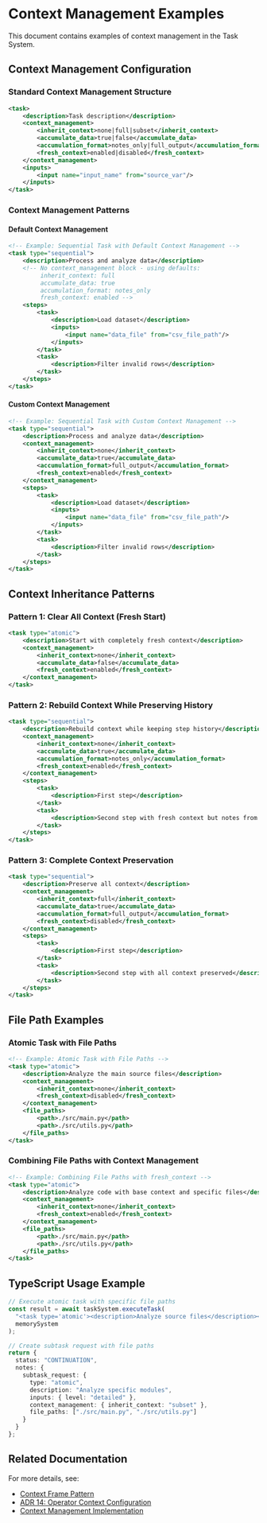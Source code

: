 # Context Management Examples
    
This document contains examples of context management in the Task System.
    
## Context Management Configuration
    
### Standard Context Management Structure
    
```xml
<task>
    <description>Task description</description>
    <context_management>
        <inherit_context>none|full|subset</inherit_context>
        <accumulate_data>true|false</accumulate_data>
        <accumulation_format>notes_only|full_output</accumulation_format>
        <fresh_context>enabled|disabled</fresh_context>
    </context_management>
    <inputs>
        <input name="input_name" from="source_var"/>
    </inputs>
</task>
```
    
### Context Management Patterns
    
#### Default Context Management
    
```xml
<!-- Example: Sequential Task with Default Context Management -->
<task type="sequential">
    <description>Process and analyze data</description>
    <!-- No context_management block - using defaults:
         inherit_context: full
         accumulate_data: true
         accumulation_format: notes_only
         fresh_context: enabled -->
    <steps>
        <task>
            <description>Load dataset</description>
            <inputs>
                <input name="data_file" from="csv_file_path"/>
            </inputs>
        </task>
        <task>
            <description>Filter invalid rows</description>
        </task>
    </steps>
</task>
```
    
#### Custom Context Management
    
```xml
<!-- Example: Sequential Task with Custom Context Management -->
<task type="sequential">
    <description>Process and analyze data</description>
    <context_management>
        <inherit_context>none</inherit_context>
        <accumulate_data>true</accumulate_data>
        <accumulation_format>full_output</accumulation_format>
        <fresh_context>enabled</fresh_context>
    </context_management>
    <steps>
        <task>
            <description>Load dataset</description>
            <inputs>
                <input name="data_file" from="csv_file_path"/>
            </inputs>
        </task>
        <task>
            <description>Filter invalid rows</description>
        </task>
    </steps>
</task>
```
    
## Context Inheritance Patterns
    
### Pattern 1: Clear All Context (Fresh Start)
    
```xml
<task type="atomic">
    <description>Start with completely fresh context</description>
    <context_management>
        <inherit_context>none</inherit_context>
        <accumulate_data>false</accumulate_data>
        <fresh_context>enabled</fresh_context>
    </context_management>
</task>
```
    
### Pattern 2: Rebuild Context While Preserving History
    
```xml
<task type="sequential">
    <description>Rebuild context while keeping step history</description>
    <context_management>
        <inherit_context>none</inherit_context>
        <accumulate_data>true</accumulate_data>
        <accumulation_format>notes_only</accumulation_format>
        <fresh_context>enabled</fresh_context>
    </context_management>
    <steps>
        <task>
            <description>First step</description>
        </task>
        <task>
            <description>Second step with fresh context but notes from first step</description>
        </task>
    </steps>
</task>
```
    
### Pattern 3: Complete Context Preservation
    
```xml
<task type="sequential">
    <description>Preserve all context</description>
    <context_management>
        <inherit_context>full</inherit_context>
        <accumulate_data>true</accumulate_data>
        <accumulation_format>full_output</accumulation_format>
        <fresh_context>disabled</fresh_context>
    </context_management>
    <steps>
        <task>
            <description>First step</description>
        </task>
        <task>
            <description>Second step with all context preserved</description>
        </task>
    </steps>
</task>
```
    
## File Path Examples
    
### Atomic Task with File Paths
    
```xml
<!-- Example: Atomic Task with File Paths -->
<task type="atomic">
    <description>Analyze the main source files</description>
    <context_management>
        <inherit_context>none</inherit_context>
        <fresh_context>disabled</fresh_context>
    </context_management>
    <file_paths>
        <path>./src/main.py</path>
        <path>./src/utils.py</path>
    </file_paths>
</task>
```
    
### Combining File Paths with Context Management
    
```xml
<!-- Example: Combining File Paths with fresh_context -->
<task type="atomic">
    <description>Analyze code with base context and specific files</description>
    <context_management>
        <inherit_context>none</inherit_context>
        <fresh_context>enabled</fresh_context>
    </context_management>
    <file_paths>
        <path>./src/main.py</path>
        <path>./src/utils.py</path>
    </file_paths>
</task>
```
    
## TypeScript Usage Example
    
```typescript
// Execute atomic task with specific file paths
const result = await taskSystem.executeTask(
  "<task type='atomic'><description>Analyze source files</description><file_paths><path>./src/main.py</path><path>./src/utils.py</path></file_paths></task>",
  memorySystem
);

// Create subtask request with file paths
return {
  status: "CONTINUATION",
  notes: {
    subtask_request: {
      type: "atomic",
      description: "Analyze specific modules",
      inputs: { level: "detailed" },
      context_management: { inherit_context: "subset" },
      file_paths: ["./src/main.py", "./src/utils.py"]
    }
  }
};
```
    
## Related Documentation
    
For more details, see:
- [Context Frame Pattern](../../../../system/architecture/patterns/context-frames.md)
- [ADR 14: Operator Context Configuration](../../../../system/architecture/decisions/completed/014-operator-ctx-config.md)
- [Context Management Implementation](../design.md#context-management-implementation)
